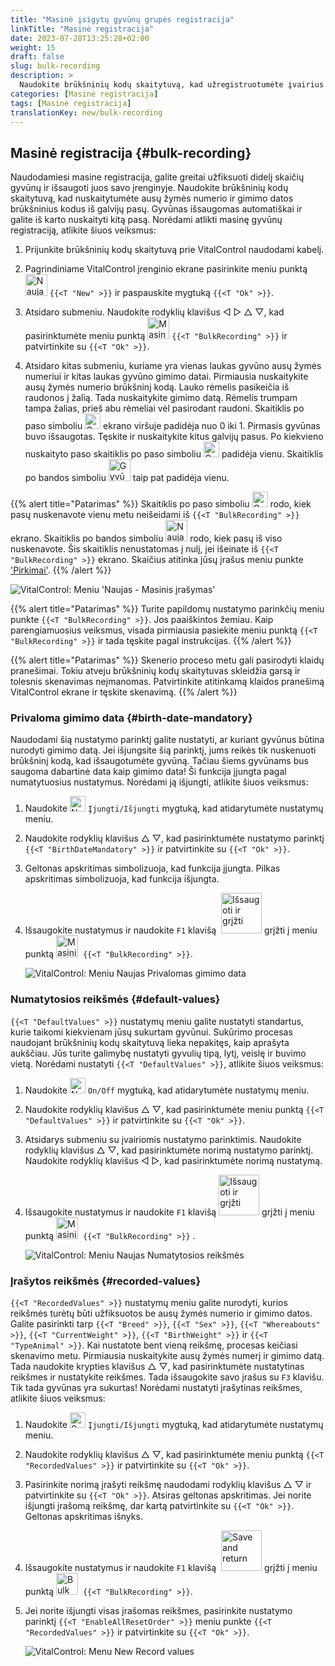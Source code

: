 ```yaml
---
title: "Masinė įsigytų gyvūnų grupės registracija"
linkTitle: "Masinė registracija"
date: 2023-07-28T13:25:28+02:00
weight: 15
draft: false
slug: bulk-recording
description: >
  Naudokite brūkšninių kodų skaitytuvą, kad užregistruotumėte įvairius gyvūnus.
categories: [Masinė registracija]
tags: [Masinė registracija]
translationKey: new/bulk-recording
---
```

## Masinė registracija {#bulk-recording}

Naudodamiesi masine registracija, galite greitai užfiksuoti didelį skaičių gyvūnų ir išsaugoti juos savo įrenginyje. Naudokite brūkšninių kodų skaitytuvą, kad nuskaitytumėte ausų žymės numerio ir gimimo datos brūkšninius kodus iš galvijų pasų. Gyvūnas išsaugomas automatiškai ir galite iš karto nuskaityti kitą pasą. Norėdami atlikti masinę gyvūnų registraciją, atlikite šiuos veiksmus:

1. Prijunkite brūkšninių kodų skaitytuvą prie VitalControl naudodami kabelį.

2. Pagrindiniame VitalControl įrenginio ekrane pasirinkite meniu punktą <img src="/icons/main/new-animal.svg" width="35" align="bottom" alt="Naujas gyvūnas" /> `{{<T "New" >}}` ir paspauskite mygtuką `{{<T "Ok" >}}`.

3. Atsidaro submeniu. Naudokite rodyklių klavišus ◁ ▷ △ ▽, kad pasirinktumėte meniu punktą <img src="/icons/main/barcode-scan.svg" width="35" align="bottom" alt="Masinė registracija" /> `{{<T "BulkRecording" >}}` ir patvirtinkite su `{{<T "Ok" >}}`.

4. Atsidaro kitas submeniu, kuriame yra vienas laukas gyvūno ausų žymės numeriui ir kitas laukas gyvūno gimimo datai. Pirmiausia nuskaitykite ausų žymės numerio brūkšninį kodą. Lauko rėmelis pasikeičia iš raudonos į žalią. Tada nuskaitykite gimimo datą. Rėmelis trumpam tampa žalias, prieš abu rėmeliai vėl pasirodant raudoni. Skaitiklis po paso simboliu <img src="/icons/header/animal-passports.svg" width="25" align="bottom" alt="Gyvūnų pasai" title="Gyvūnų pasai" /> ekrano viršuje padidėja nuo 0 iki 1. Pirmasis gyvūnas buvo išsaugotas. Tęskite ir nuskaitykite kitus galvijų pasus. Po kiekvieno nuskaityto paso skaitiklis po paso simboliu <img src="/icons/header/animal-passports.svg" width="25" align="bottom" alt="Gyvūnų pasai" title="Gyvūnų pasai" /> padidėja vienu. Skaitiklis po bandos simboliu <img src="/icons/header/group.svg" width="35" align="bottom" alt="Gyvūnų grupė"  title="Gyvūnų grupė" /> taip pat padidėja vienu.

{{% alert title="Patarimas" %}}
Skaitiklis po paso simboliu <img src="/icons/header/animal-passports.svg" width="25" align="bottom" alt="Gyvūnų pasai" title="Gyvūnų pasai" /> rodo, kiek pasų nuskenavote vienu metu neišeidami iš `{{<T "BulkRecording" >}}` ekrano. Skaitiklis po bandos simboliu <img src="/icons/header/group.svg" width="35" align="bottom" alt="Naujas gyvūnas" /> rodo, kiek pasų iš viso nuskenavote. Šis skaitiklis nenustatomas į nulį, jei išeinate iš `{{<T "BulkRecording" >}}` ekrano. Skaičius atitinka jūsų įrašus meniu punkte ['Pirkimai'](../new-on-farm/purchased-animals/).
{{% /alert %}}

   ![VitalControl: Meniu 'Naujas - Masinis įrašymas'](../images/bulk-recording.png "Masinis įrašymas")

{{% alert title="Patarimas" %}}
Turite papildomų nustatymo parinkčių meniu punkte `{{<T "BulkRecording" >}}`. Jos paaiškintos žemiau. Kaip parengiamuosius veiksmus, visada pirmiausia pasiekite meniu punktą `{{<T "BulkRecording" >}}` ir tada tęskite pagal instrukcijas.
{{% /alert %}}

{{% alert title="Patarimas" %}}
Skenerio proceso metu gali pasirodyti klaidų pranešimai. Tokiu atveju brūkšninių kodų skaitytuvas skleidžia garsą ir tolesnis skenavimas neįmanomas. Patvirtinkite atitinkamą klaidos pranešimą VitalControl ekrane ir tęskite skenavimą.
{{% /alert %}}

### Privaloma gimimo data {#birth-date-mandatory}

Naudodami šią nustatymo parinktį galite nustatyti, ar kuriant gyvūnus būtina nurodyti gimimo datą. Jei išjungsite šią parinktį, jums reikės tik nuskenuoti brūkšninį kodą, kad išsaugotumėte gyvūną. Tačiau šiems gyvūnams bus saugoma dabartinė data kaip gimimo data! Ši funkcija įjungta pagal numatytuosius nustatymus. Norėdami ją išjungti, atlikite šiuos veiksmus:

1. Naudokite <img src="/icons/gear.svg" width="25" align="bottom" alt="Nustatymų meniu" /> `Įjungti/Išjungti` mygtuką, kad atidarytumėte nustatymų meniu.

2. Naudokite rodyklių klavišus △ ▽, kad pasirinktumėte nustatymo parinktį `{{<T "BirthDateMandatory" >}}` ir patvirtinkite su `{{<T "Ok" >}}`.

3. Geltonas apskritimas simbolizuoja, kad funkcija įjungta. Pilkas apskritimas simbolizuoja, kad funkcija išjungta.

4. Išsaugokite nustatymus ir naudokite `F1` klavišą &nbsp;<img src="/icons/footer/save_exit.svg" width="65" align="bottom" alt="Išsaugoti ir grįžti" /> grįžti į meniu punktą <img src="/icons/main/barcode-scan.svg" width="35" align="bottom" alt="Masinis įrašymas" />&nbsp; `{{<T "BulkRecording" >}}`.

   ![VitalControl: Meniu Naujas Privalomas gimimo data](../images/birthdate.png "Privalomas gimimo data")

### Numatytosios reikšmės {#default-values}

`{{<T "DefaultValues" >}}` nustatymų meniu galite nustatyti standartus, kurie taikomi kiekvienam jūsų sukurtam gyvūnui. Sukūrimo procesas naudojant brūkšninių kodų skaitytuvą lieka nepakitęs, kaip aprašyta aukščiau. Jūs turite galimybę nustatyti gyvulių tipą, lytį, veislę ir buvimo vietą. Norėdami nustatyti `{{<T "DefaultValues" >}}`, atlikite šiuos veiksmus:

1. Naudokite <img src="/icons/gear.svg" width="25" align="bottom" alt="Nustatymų meniu" /> `On/Off` mygtuką, kad atidarytumėte nustatymų meniu.

2. Naudokite rodyklių klavišus △ ▽, kad pasirinktumėte meniu punktą `{{<T "DefaultValues" >}}` ir patvirtinkite su `{{<T "Ok" >}}`.

3. Atsidarys submeniu su įvairiomis nustatymo parinktimis. Naudokite rodyklių klavišus △ ▽, kad pasirinktumėte norimą nustatymo parinktį. Naudokite rodyklių klavišus ◁ ▷, kad pasirinktumėte norimą nustatymą.

4. Išsaugokite nustatymus ir naudokite `F1` klavišą&nbsp;<img src="/icons/footer/save_exit.svg" width="65" align="bottom" alt="Išsaugoti ir grįžti" /> grįžti į meniu punktą <img src="/icons/main/barcode-scan.svg" width="35" align="bottom" alt="Masinis įrašymas" />&nbsp; `{{<T "BulkRecording" >}}` .

   ![VitalControl: Meniu Naujas Numatytosios reikšmės](../images/defaultvalues.png "Numatytosios reikšmės")

### Įrašytos reikšmės {#recorded-values}

`{{<T "RecordedValues" >}}` nustatymų meniu galite nurodyti, kurios reikšmės turėtų būti užfiksuotos be ausų žymės numerio ir gimimo datos. Galite pasirinkti tarp `{{<T "Breed" >}}`, `{{<T "Sex" >}}`, `{{<T "Whereabouts" >}}`, `{{<T "CurrentWeight" >}}`, `{{<T "BirthWeight" >}}` ir `{{<T "TypeAnimal" >}}`. Kai nustatote bent vieną reikšmę, procesas keičiasi skenavimo metu. Pirmiausia nuskaitykite ausų žymės numerį ir gimimo datą. Tada naudokite krypties klavišus △ ▽, kad pasirinktumėte nustatytinas reikšmes ir nustatykite reikšmes. Tada išsaugokite savo įrašus su `F3` klavišu. Tik tada gyvūnas yra sukurtas! Norėdami nustatyti įrašytinas reikšmes, atlikite šiuos veiksmus:


1. Naudokite <img src="/icons/gear.svg" width="25" align="bottom" alt="Settings menu" /> `Įjungti/Išjungti` mygtuką, kad atidarytumėte nustatymų meniu.

2. Naudokite rodyklių klavišus △ ▽, kad pasirinktumėte meniu punktą `{{<T "RecordedValues" >}}` ir patvirtinkite su `{{<T "Ok" >}}`.

3. Pasirinkite norimą įrašyti reikšmę naudodami rodyklių klavišus △ ▽ ir patvirtinkite su `{{<T "Ok" >}}`. Atsiras geltonas apskritimas. Jei norite išjungti įrašomą reikšmę, dar kartą patvirtinkite su `{{<T "Ok" >}}`. Geltonas apskritimas išnyks.

4. Išsaugokite nustatymus ir naudokite `F1` klavišą &nbsp;<img src="/icons/footer/save_exit.svg" width="65" align="bottom" alt="Save and return" /> grįžti į meniu punktą <img src="/icons/main/barcode-scan.svg" width="35" align="bottom" alt="Bulk recording" />&nbsp; `{{<T "BulkRecording" >}}`.

5. Jei norite išjungti visas įrašomas reikšmes, pasirinkite nustatymo parinktį `{{<T "EnableAllResetOrder" >}}` meniu punkte `{{<T "RecordedValues" >}}` ir patvirtinkite su `{{<T "Ok" >}}`.

   ![VitalControl: Menu New Record values](../images/recordvalues.png "Record values")
